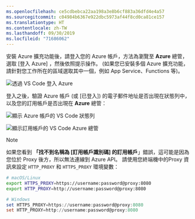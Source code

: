 ```yaml
---
ms.openlocfilehash: ce5cdbebca22aa198a3e8b6cf883a36dfd4e4a57
ms.sourcegitcommit: c04984b6367e922dbc5973af44f8cd0ca81ce157
ms.translationtype: HT
ms.contentlocale: zh-TW
ms.lasthandoff: 09/30/2019
ms.locfileid: "71686062"
---
```

安裝 Azure 擴充功能後，請登入您的 Azure 帳戶，方法為瀏覽至 **Azure** 總管，選取 [登入 Azure]  ，然後依照提示操作。 (如果您已安裝多個 Azure 擴充功能，請針對您工作所在的區域選取其中一個，例如 App Service、Functions 等)。

![透過 VS Code 登入 Azure](../media/deploy-azure/azure-sign-in.png)

登入之後，驗證 Azure 帳戶 (或 [已登入]) 的電子郵件地址是否出現在狀態列中，以及您的訂用帳戶是否出現在 **Azure** 總管：

![顯示 Azure 帳戶的 VS Code 狀態列](../media/deploy-azure/azure-account-status-bar.png)

![顯示訂用帳戶的 VS Code Azure 總管](../media/deploy-azure/azure-subscription-view.png)

> [!NOTE]
> 如果您看到 **「找不到名稱為 [訂用帳戶識別碼] 的訂用帳戶**」錯誤，這可能是因為您位於 Proxy 後方，所以無法連線到 Azure API。 請使用您終端機中的Proxy 資訊來設定 `HTTP_PROXY` 和 `HTTPS_PROXY` 環境變數：
>
> ```bash
> # macOS/Linux
> export HTTPS_PROXY=https://username:password@proxy:8080
> export HTTP_PROXY=http://username:password@proxy:8080
> ```
>
> ```powershell
> # Windows
> set HTTPS_PROXY=https://username:password@proxy:8080
> set HTTP_PROXY=http://username:password@proxy:8080
> ```
